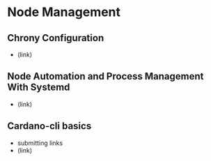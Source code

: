 # Node Management

## Chrony Configuration

* \(link\) 

## Node Automation and Process Management With Systemd

* \(link\) 

## Cardano-cli basics

* submitting links 
* \(link\) 

